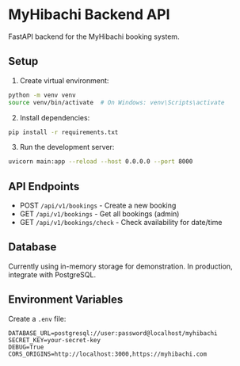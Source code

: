 # MyHibachi Backend API

FastAPI backend for the MyHibachi booking system.

## Setup

1. Create virtual environment:
```bash
python -m venv venv
source venv/bin/activate  # On Windows: venv\Scripts\activate
```

2. Install dependencies:
```bash
pip install -r requirements.txt
```

3. Run the development server:
```bash
uvicorn main:app --reload --host 0.0.0.0 --port 8000
```

## API Endpoints

- POST `/api/v1/bookings` - Create a new booking
- GET `/api/v1/bookings` - Get all bookings (admin)
- GET `/api/v1/bookings/check` - Check availability for date/time

## Database

Currently using in-memory storage for demonstration. In production, integrate with PostgreSQL.

## Environment Variables

Create a `.env` file:
```
DATABASE_URL=postgresql://user:password@localhost/myhibachi
SECRET_KEY=your-secret-key
DEBUG=True
CORS_ORIGINS=http://localhost:3000,https://myhibachi.com
```
